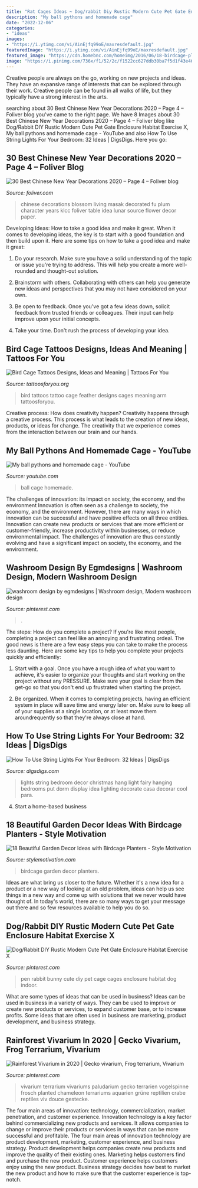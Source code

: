```yaml
---
title: "Rat Cages Ideas ~ Dog/rabbit Diy Rustic Modern Cute Pet Gate Enclosure Habitat Exercise X"
description: "My ball pythons and homemade cage"
date: "2022-12-06"
categories:
- "ideas"
images:
- "https://i.ytimg.com/vi/AinEjfq99oE/maxresdefault.jpg"
featuredImage: "https://i.ytimg.com/vi/AinEjfq99oE/maxresdefault.jpg"
featured_image: "https://cdn.homebnc.com/homeimg/2016/06/18-birdcage-planters-homebnc.jpg"
image: "https://i.pinimg.com/736x/f1/52/2c/f1522cc627ddb30ba7f5d1f43e469d4c.jpg"
---
```



Creative people are always on the go, working on new projects and ideas. They have an expansive range of interests that can be explored through their work. Creative people can be found in all walks of life, but they typically have a strong interest in the arts.

	

		
searching about 30 Best Chinese New Year Decorations 2020 – Page 4 – Foliver blog you've came to the right page. We have 8 Images about 30 Best Chinese New Year Decorations 2020 – Page 4 – Foliver blog like Dog/Rabbit DIY Rustic Modern Cute Pet Gate Enclosure Habitat Exercise X, My ball pythons and homemade cage - YouTube and also How To Use String Lights For Your Bedroom: 32 Ideas | DigsDigs. Here you go:
		
    
## 30 Best Chinese New Year Decorations 2020 – Page 4 – Foliver Blog

<img loading=lazy src="http://www.foliver.com/wp-content/uploads/2020/01/4-Plum-blossom-and-Fu-character.jpg" onerror="this.onerror=null;this.src='https://tse4.mm.bing.net/th?id=OIP.WQhKDkRL3F-rmeKXIivSfgHaJ4&amp;pid=15.1';" alt="30 Best Chinese New Year Decorations 2020 – Page 4 – Foliver blog">

_Source: foliver.com_

>chinese decorations blossom living masak decorated fu plum character years klcc foliver table idea lunar source flower decor paper. 

	

Developing Ideas: How to take a good idea and make it great.
When it comes to developing ideas, the key is to start with a good foundation and then build upon it. Here are some tips on how to take a good idea and make it great:
1. Do your research. Make sure you have a solid understanding of the topic or issue you're trying to address. This will help you create a more well-rounded and thought-out solution.

2. Brainstorm with others. Collaborating with others can help you generate new ideas and perspectives that you may not have considered on your own.

3. Be open to feedback. Once you've got a few ideas down, solicit feedback from trusted friends or colleagues. Their input can help improve upon your initial concepts.

4. Take your time. Don't rush the process of developing your idea.

    
## Bird Cage Tattoos Designs, Ideas And Meaning | Tattoos For You

<img loading=lazy src="http://www.tattoosforyou.org/wp-content/uploads/2016/03/Tattoos-of-Bird-Cages.jpg" onerror="this.onerror=null;this.src='https://tse2.mm.bing.net/th?id=OIP.UdWK44yOz52ronN3w67EjAHaJ4&amp;pid=15.1';" alt="Bird Cage Tattoos Designs, Ideas and Meaning | Tattoos For You">

_Source: tattoosforyou.org_

>bird tattoos tattoo cage feather designs cages meaning arm tattoosforyou. 

	

Creative process: How does creativity happen?
Creativity happens through a creative process. This process is what leads to the creation of new ideas, products, or ideas for change. The creativity that we experience comes from the interaction between our brain and our hands.

    
## My Ball Pythons And Homemade Cage - YouTube

<img loading=lazy src="https://i.ytimg.com/vi/AinEjfq99oE/maxresdefault.jpg" onerror="this.onerror=null;this.src='https://tse3.mm.bing.net/th?id=OIP.y4X-M2Y7L__ebU3vfZR7gQHaEK&amp;pid=15.1';" alt="My ball pythons and homemade cage - YouTube">

_Source: youtube.com_

>ball cage homemade. 

	

The challenges of innovation: its impact on society, the economy, and the environment
Innovation is often seen as a challenge to society, the economy, and the environment. However, there are many ways in which innovation can be successful and have positive effects on all three entities. Innovation can create new products or services that are more efficient or customer-friendly, increase productivity within businesses, or reduce environmental impact. The challenges of innovation are thus constantly evolving and have a significant impact on society, the economy, and the environment.

    
## Washroom Design By Egmdesigns | Washroom Design, Modern Washroom Design

<img loading=lazy src="https://i.pinimg.com/736x/b4/8e/61/b48e6121777f5767bd6eb3c8947c9267--washroom-design.jpg" onerror="this.onerror=null;this.src='https://tse1.mm.bing.net/th?id=OIP.9XCxuWUXMwwDaY_NeoK-fQHaIV&amp;pid=15.1';" alt="washroom design by egmdesigns | Washroom design, Modern washroom design">

_Source: pinterest.com_

>. 

	

The steps: How do you complete a project?
If you're like most people, completing a project can feel like an annoying and frustrating ordeal. The good news is there are a few easy steps you can take to make the process less daunting. Here are some key tips to help you complete your projects quickly and efficiently:
1. Start with a goal. Once you have a rough idea of what you want to achieve, it's easier to organize your thoughts and start working on the project without any PRESSURE. Make sure your goal is clear from the get-go so that you don't end up frustrated when starting the project.

2. Be organized. When it comes to completing projects, having an efficient system in place will save time and energy later on. Make sure to keep all of your supplies at a single location, or at least move them aroundrequently so that they're always close at hand.

    
## How To Use String Lights For Your Bedroom: 32 Ideas | DigsDigs

<img loading=lazy src="http://www.digsdigs.com/photos/how-to-use-string-lights-for-your-bedroom-ideas-10.jpg" onerror="this.onerror=null;this.src='https://tse4.mm.bing.net/th?id=OIP.ED06IFjvHNGaN0Pi5XwHUQHaJ3&amp;pid=15.1';" alt="How To Use String Lights For Your Bedroom: 32 Ideas | DigsDigs">

_Source: digsdigs.com_

>lights string bedroom decor christmas hang light fairy hanging bedrooms put dorm display idea lighting decorate casa decorar cool para. 

	

4. Start a home-based business

    
## 18 Beautiful Garden Decor Ideas With Birdcage Planters - Style Motivation

<img loading=lazy src="https://cdn.homebnc.com/homeimg/2016/06/18-birdcage-planters-homebnc.jpg" onerror="this.onerror=null;this.src='https://tse1.mm.bing.net/th?id=OIP.op4AxZ0enxKu6eDFwkYakwHaLE&amp;pid=15.1';" alt="18 Beautiful Garden Decor Ideas with Birdcage Planters - Style Motivation">

_Source: stylemotivation.com_

>birdcage garden decor planters. 

	

Ideas are what bring us closer to the future. Whether it's a new idea for a product or a new way of looking at an old problem, ideas can help us see things in a new way and come up with solutions that we never would have thought of. In today's world, there are so many ways to get your message out there and so few resources available to help you do so.

    
## Dog/Rabbit DIY Rustic Modern Cute Pet Gate Enclosure Habitat Exercise X

<img loading=lazy src="https://i.pinimg.com/736x/ba/38/b5/ba38b549eab913cfb25e4203e6539537.jpg" onerror="this.onerror=null;this.src='https://tse4.mm.bing.net/th?id=OIP.Dnn5x_6UzZWAY4-p0akHtQHaLU&amp;pid=15.1';" alt="Dog/Rabbit DIY Rustic Modern Cute Pet Gate Enclosure Habitat Exercise X">

_Source: pinterest.com_

>pen rabbit bunny cute diy pet cage cages enclosure habitat dog indoor. 

	

What are some types of ideas that can be used in business?
Ideas can be used in business in a variety of ways. They can be used to improve or create new products or services, to expand customer base, or to increase profits. Some ideas that are often used in business are marketing, product development, and business strategy.

    
## Rainforest Vivarium In 2020 | Gecko Vivarium, Frog Terrarium, Vivarium

<img loading=lazy src="https://i.pinimg.com/736x/f1/52/2c/f1522cc627ddb30ba7f5d1f43e469d4c.jpg" onerror="this.onerror=null;this.src='https://tse1.mm.bing.net/th?id=OIP.QutSt6ndzNuIdGlHlzOv4QHaLG&amp;pid=15.1';" alt="Rainforest Vivarium in 2020 | Gecko vivarium, Frog terrarium, Vivarium">

_Source: pinterest.com_

>vivarium terrarium vivariums paludarium gecko terrarien vogelspinne frosch planted chameleon terrariums aquarien grüne reptilien crabe reptiles viv douce gestecke. 

	

The four main areas of innovation: technology, commercialization, market penetration, and customer experience.
Innovation technology is a key factor behind commercializing new products and services. It allows companies to change or improve their products or services in ways that can be more successful and profitable. The four main areas of innovation technology are product development, marketing, customer experience, and business strategy. Product development helps companies create new products and improve the quality of their existing ones. Marketing helps customers find and purchase the new product. Customer experience helps customers enjoy using the new product. Business strategy decides how best to market the new product and how to make sure that the customer experience is top-notch.

